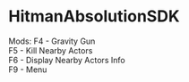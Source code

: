 # HitmanAbsolutionSDK

Mods:
F4 - Gravity Gun\
F5 - Kill Nearby Actors\
F6 - Display Nearby Actors Info\
F9 - Menu
